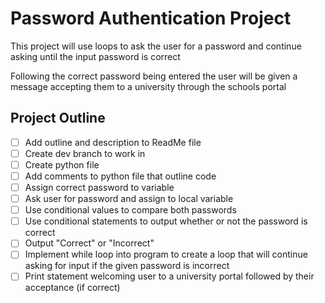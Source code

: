# Password Authentication Project
This project will use loops to ask the user for a password and continue asking until the input password is correct

Following the correct password being entered the user will be given a message accepting them to a university through the schools portal

## Project Outline

- [ ] Add outline and description to ReadMe file
- [ ] Create dev branch to work in
- [ ] Create python file
- [ ] Add comments to python file that outline code
- [ ] Assign correct password to variable
- [ ] Ask user for password and assign to local variable
- [ ] Use conditional values to compare both passwords
- [ ] Use conditional statements to output whether or not the password is correct
- [ ] Output "Correct" or "Incorrect"
- [ ] Implement while loop into program to create a loop that will continue asking for input if the given password is incorrect
- [ ] Print statement welcoming user to a university portal followed by their acceptance (if correct)